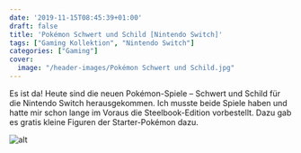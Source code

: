 ```yaml
---
date: '2019-11-15T08:45:39+01:00'
draft: false
title: 'Pokémon Schwert und Schild [Nintendo Switch]'
tags: ["Gaming Kollektion", "Nintendo Switch"]
categories: ["Gaming"]
cover:
  image: "/header-images/Pokémon Schwert und Schild.jpg"
---
```


Es ist da! Heute sind die neuen Pokémon-Spiele – Schwert und Schild für die Nintendo Switch herausgekommen. Ich musste beide Spiele haben und hatte mir schon lange im Voraus die Steelbook-Edition vorbestellt. Dazu gab es gratis kleine Figuren der Starter-Pokémon dazu.

![alt](/images/pokemon_schwert_schild.jpg)